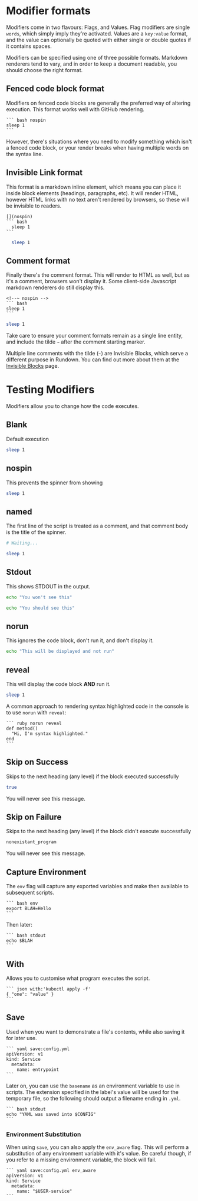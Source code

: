 # Modifier formats

Modifiers come in two flavours: Flags, and Values. Flag modifiers are single `words`, which simply imply they're activated. Values are a `key:value` format, and the value can optionally be quoted with either single or double quotes if it contains spaces.

Modifiers can be specified using one of three possible formats. Markdown renderers tend to vary, and in order to keep a document readable, you should choose the right format.

## Fenced code block format

Modifiers on fenced code blocks are generally the preferred way of altering execution. This format works well with GitHub rendering.

    ``` bash nospin
    sleep 1
    ```

However, there's situations where you need to modify something which isn't a fenced code block, or your render breaks when having multiple words on the syntax line.

## Invisible Link format

This format is a markdown inline element, which means you can place it inside block elements (headings, paragraphs, etc). It will render HTML, however HTML links with no text aren't rendered by browsers, so these will be invisible to readers.

    [](nospin)
    ``` bash
      sleep 1
    ```

[](nospin)
``` bash
  sleep 1
```

## Comment format

Finally there's the comment format. This will render to HTML as well, but as it's a comment, browsers won't display it. Some client-side Javascript markdown renderers do still display this.

    <!--~ nospin -->
    ``` bash
    sleep 1
    ```

<!--~ nospin -->
``` bash
sleep 1
```

Take care to ensure your comment formats remain as a single line entity, and include the tilde `~` after the comment starting marker. 

Multiple line comments with the tilde (`~`) are Invisible Blocks, which serve a different purpose in Rundown. You can find out more about them at the [Invisible Blocks](./invisible.md) page.

# Testing Modifiers

Modifiers allow you to change how the code executes.

## Blank

Default execution

``` bash
sleep 1
```

## nospin

This prevents the spinner from showing

``` bash nospin
sleep 1
```

## named

The first line of the script is treated as a comment, and that comment body is the title of the spinner.

``` bash named
# Waiting...

sleep 1
```

## Stdout

This shows STDOUT in the output.

``` bash
echo "You won't see this"
```

``` bash stdout
echo "You should see this"
```

## norun

This ignores the code block, don't run it, and don't display it.

``` bash norun
echo "This will be displayed and not run"
```

## reveal

This will display the code block **AND** run it.

``` bash reveal
sleep 1
```

A common approach to rendering syntax highlighted code in the console is to use `norun` with `reveal`:

    ``` ruby norun reveal
    def method()
      "Hi, I'm syntax highlighted."
    end
    ```

## Skip on Success

Skips to the next heading (any level) if the block executed successfully

``` bash skip_on_success
true
```

You will never see this message.

## Skip on Failure

Skips to the next heading (any level) if the block didn't execute successfully

``` bash skip_on_failure
nonexistant_program
```

You will never see this message.

## Capture Environment

The `env` flag will capture any exported variables and make then available to subsequent scripts.

    ``` bash env
    export BLAH=Hello
    ```

Then later:

    ``` bash stdout
    echo $BLAH
    ```

## With

Allows you to customise what program executes the script.

    ``` json with:'kubectl apply -f'
    { "one": "value" }
    ```

## Save

Used when you want to demonstrate a file's contents, while also saving it for later use.

    ``` yaml save:config.yml
    apiVersion: v1
    kind: Service
      metadata:
        name: entrypoint
    ```

Later on, you can use the `basename` as an environment variable to use in scripts. The extension specified in the label's value will be used for the temporary file, so the following should output a filename ending in `.yml`.

    ``` bash stdout
    echo "YAML was saved into $CONFIG"
    ```

### Environment Substitution

When using `save`, you can also apply the `env_aware` flag. This will perform a substitution of any environment variable with it's value. Be careful though, if you refer to a missing environment variable, the block will fail.

    ``` yaml save:config.yml env_aware
    apiVersion: v1
    kind: Service
      metadata:
        name: "$USER-service"
    ```

